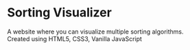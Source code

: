 # Sorting Visualizer
A website where you can visualize multiple sorting algorithms.  
Created using HTML5, CSS3, Vanilla JavaScript